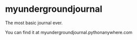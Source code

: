 # myundergroundjournal

The most basic journal ever.

You can find it at myundergroundjournal.pythonanywhere.com
